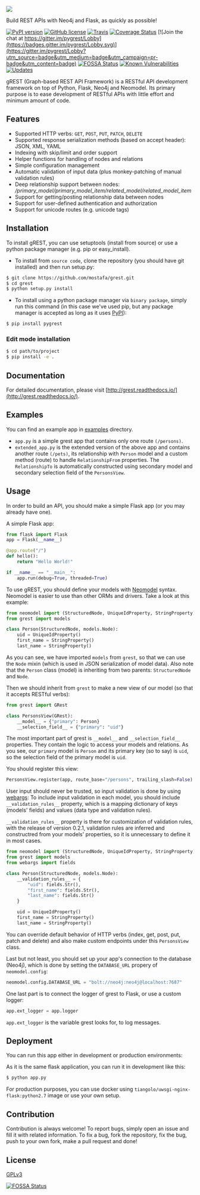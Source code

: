 [![](https://rawgit.com/mostafa/grest/master/assets/gREST-logo.png)](https://github.com/mostafa/grest)

Build REST APIs with Neo4j and Flask, as quickly as possible!

[![PyPI version](https://badge.fury.io/py/pygrest.svg)](https://badge.fury.io/py/pygrest)
[![GitHub license](https://img.shields.io/badge/license-GPLv3-blue.svg)](https://raw.githubusercontent.com/mostafa/grest/master/LICENSE)
[![Travis](https://img.shields.io/travis/mostafa/grest.svg)](https://travis-ci.org/mostafa/grest)
[![Coverage Status](https://coveralls.io/repos/github/mostafa/grest/badge.svg?branch=master)](https://coveralls.io/github/mostafa/grest?branch=master)
[![Join the chat at https://gitter.im/pygrest/Lobby](https://badges.gitter.im/pygrest/Lobby.svg)](https://gitter.im/pygrest/Lobby?utm_source=badge&utm_medium=badge&utm_campaign=pr-badge&utm_content=badge)
[![FOSSA Status](https://app.fossa.io/api/projects/git%2Bgithub.com%2Fmostafa%2Fgrest.svg?type=shield)](https://app.fossa.io/projects/git%2Bgithub.com%2Fmostafa%2Fgrest?ref=badge_shield)
[![Known Vulnerabilities](https://snyk.io/test/github/mostafa/grest/badge.svg)](https://snyk.io/test/github/mostafa/grest)
[![Updates](https://pyup.io/repos/github/mostafa/grest/shield.svg)](https://pyup.io/repos/github/mostafa/grest/)

gREST (Graph-based REST API Framework) is a RESTful API development framework on top of Python, Flask, Neo4j and Neomodel. Its primary purpose is to ease development of RESTful APIs with little effort and minimum amount of code.

## Features
* Supported HTTP verbs: `GET`, `POST`, `PUT`, `PATCH`, `DELETE`
* Supported response serialization methods (based on accept header): JSON, XML, YAML
* Indexing with skip/limit and order support
* Helper functions for handling of nodes and relations
* Simple configuration management
* Automatic validation of input data (plus monkey-patching of manual validation rules)
* Deep relationship support between nodes: */primary_model/primary_model_item/related_model/related_model_item*
* Support for getting/posting relationship data between nodes
* Support for user-defined authentication and authorization
* Support for unicode routes (e.g. unicode tags)


## Installation
To install gREST, you can use setuptools (install from source) or use a python package manager (e.g. pip or easy_install).

+ To install from `source code`, clone the repository (you should have git installed) and then run setup.py:
```bash
$ git clone https://github.com/mostafa/grest.git
$ cd grest
$ python setup.py install
```
+ To install using a python package manager via `binary package`, simply run this command (in this case we've used pip, but any package manager is accepted as long as it uses [PyPI](https://pypi.python.org/pypi)):
```bash
$ pip install pygrest
```

### Edit mode installation

```bash
$ cd path/to/project
$ pip install -e .
```

## Documentation
For detailed documentation, please visit [http://grest.readthedocs.io/](http://grest.readthedocs.io/).

## Examples
You can find an example app in [examples](https://github.com/mostafa/grest/tree/master/examples) directory.
+ `app.py` is a simple grest app that contains only one route `(/persons)`.
+ `extended_app.py` is the extended version of the above app and contains another route `(/pets)`, its relationship with `Person` model and a custom method (route) to handle `RelationshipFrom` properties. The `RelationshipTo` is automatically constructed using secondary model and secondary selection field of the `PersonsView`.

## Usage
In order to build an API, you should make a simple Flask app (or you may already have one).

A simple Flask app:
~~~~python
from flask import Flask
app = Flask(__name__)

@app.route("/")
def hello():
    return "Hello World!"

if __name__ == "__main__":
    app.run(debug=True, threaded=True)
~~~~

To use gREST, you should define your models with [Neomodel](http://neomodel.readthedocs.io/en/latest/getting_started.html#definition) syntax. Neomodel is easier to use than other ORMs and drivers. Take a look at this example:

~~~~python
from neomodel import (StructuredNode, UniqueIdProperty, StringProperty)
from grest import models

class Person(StructuredNode, models.Node):
    uid = UniqueIdProperty()
    first_name = StringProperty()
    last_name = StringProperty()
~~~~
As you can see, we have imported `models` from `grest`, so that we can use the `Node` mixin (which is used in JSON serialization of model data). Also note that the `Person` class (model) is inheriting from two parents: `StructuredNode` and `Node`.

Then we should inherit from `grest` to make a new view of our model (so that it accepts RESTful verbs):
~~~~python
from grest import GRest

class PersonsView(GRest):
    __model__ = {"primary": Person}
    __selection_field__ = {"primary": "uid"}
~~~~
The most important part of grest is `__model__` and `__selection_field__` properties. They contain the logic to access your models and relations. As you see, our `primary` model is `Person` and its primary key (so to say) is `uid`, so the selection field of the primary model is `uid`.

You should register this view:
~~~~python
PersonsView.register(app, route_base="/persons", trailing_slash=False)
~~~~

User input should never be trusted, so input validation is done by using [webargs](https://github.com/sloria/webargs):
To include input validation in each model, you should include `__validation_rules__` property, which is a mapping dictionary of keys (models' fields) and values (data type and validation rules).

`__validation_rules__` property is there for customization of validation rules, with the release of version 0.2.1, validation rules are inferred and constructred from your models' properties, so it is unnecessary to define it in most cases.

~~~~python
from neomodel import (StructuredNode, UniqueIdProperty, StringProperty)
from grest import models
from webargs import fields

class Person(StructuredNode, models.Node):
    __validation_rules__ = {
        "uid": fields.Str(),
        "first_name": fields.Str(),
        "last_name": fields.Str()
    }

    uid = UniqueIdProperty()
    first_name = StringProperty()
    last_name = StringProperty()
~~~~

You can override default behavior of HTTP verbs (index, get, post, put, patch and delete) and also make custom endpoints under this `PersonsView` class.

Last but not least, you should set up your app's connection to the database (Neo4j), which is done by setting the `DATABASE_URL` propery of `neomodel.config`:
~~~~python
neomodel.config.DATABASE_URL = "bolt://neo4j:neo4j@localhost:7687"
~~~~

One last part is to connect the logger of grest to Flask, or use a custom logger:
~~~~python
app.ext_logger = app.logger
~~~~

`app.ext_logger` is the variable grest looks for, to log messages.

## Deployment
You can run this app either in development or production environments:

As it is the same flask application, you can run it in development like this:
~~~~bash
$ python app.py
~~~~

For production purposes, you can use docker using `tiangolo/uwsgi-nginx-flask:python2.7` image or use your own setup.

## Contribution
Contribution is always welcome! To report bugs, simply open an issue and fill it with related information. To fix a bug, fork the repository, fix the bug, push to your own fork, make a pull request and done!

## License
[GPLv3](https://github.com/mostafa/grest/blob/master/LICENSE)


[![FOSSA Status](https://app.fossa.io/api/projects/git%2Bgithub.com%2Fmostafa%2Fgrest.svg?type=large)](https://app.fossa.io/projects/git%2Bgithub.com%2Fmostafa%2Fgrest?ref=badge_large)
